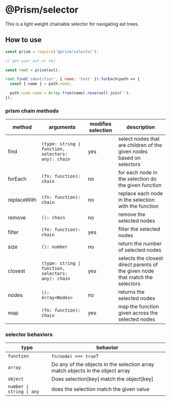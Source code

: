 # @Prism/selector

This is a light weight chainable selector for navigating ast trees.

## How to use

```javascript
const prism = require('@prism/selector');

// get your ast or obj

const root = prism(ast);

root.find('identifier', { name: 'test' }).forEach(path => {
  const { name } = path.node;

  path.node.name = Array.from(name).reverse().join('');
});
```

### prism chain methods

| method | arguments | modifies selection | description |
| --- | --- | --- | --- |
| find | `(type: string \| function, selectors: any): chain` | yes | select nodes that are children of the given nodes based on selectors |
| forEach | `(fn: function): chain` | no | for each node in the selection do the given function |
| replaceWith | `(fn: function): chain` | no | replace each node in the selection with the function |
| remove | `(): chain` | no | remove the selected nodes |
| filter | `(fn: function): chain` | yes | filter the selected nodes |
| size | `(): number` | no | return the number of selected nodes |
| closest | `(type: string \| function, selectors: any): chain` | yes | selects the closest direct parents of the given node that match the selectors |
| nodes | `(): Array<Nodes>` | no | returns the selected nodes |
| map | `(fn: function): chain` | yes | map the function given across the selected nodes |

### selector behaviors

| type | behavior |
| --- | --- |
| `function` | `fn(node) === true`? |
| `array` | Do any of the objects in the selection array match objects in the object array |
| `object` | Does selection\[key\] match the object\[key\] |
| `number \| string \| any` | does the selection match the given value |

